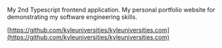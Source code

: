 My 2nd Typescript frontend application. My personal portfolio website
for demonstrating my software engineering skills.

[https://github.com/kyleuniversities/kyleuniversities.com](https://github.com/kyleuniversities/kyleuniversities.com)

